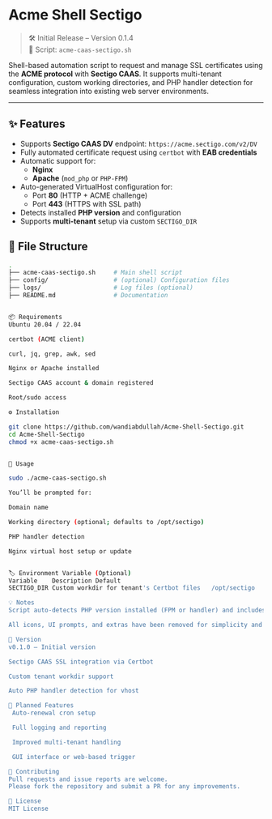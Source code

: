 # Acme Shell Sectigo

> 🛠️ Initial Release – Version 0.1.4  
> 🐚 Script: `acme-caas-sectigo.sh`

Shell-based automation script to request and manage SSL certificates using the **ACME protocol** with **Sectigo CAAS**. It supports multi-tenant configuration, custom working directories, and PHP handler detection for seamless integration into existing web server environments.

---

## ✨ Features

- Supports **Sectigo CAAS DV** endpoint: `https://acme.sectigo.com/v2/DV`
- Fully automated certificate request using `certbot` with **EAB credentials**
- Automatic support for:
  - **Nginx**
  - **Apache** (`mod_php` or `PHP-FPM`)
- Auto-generated VirtualHost configuration for:
  - Port **80** (HTTP + ACME challenge)
  - Port **443** (HTTPS with SSL path)
- Detects installed **PHP version** and configuration
- Supports **multi-tenant** setup via custom `SECTIGO_DIR`

## 📁 File Structure

```bash
.
├── acme-caas-sectigo.sh     # Main shell script
├── config/                  # (optional) Configuration files
├── logs/                    # Log files (optional)
├── README.md                # Documentation


📦 Requirements
Ubuntu 20.04 / 22.04

certbot (ACME client)

curl, jq, grep, awk, sed

Nginx or Apache installed

Sectigo CAAS account & domain registered

Root/sudo access

⚙️ Installation

git clone https://github.com/wandiabdullah/Acme-Shell-Sectigo.git
cd Acme-Shell-Sectigo
chmod +x acme-caas-sectigo.sh


🚀 Usage

sudo ./acme-caas-sectigo.sh

You’ll be prompted for:

Domain name

Working directory (optional; defaults to /opt/sectigo)

PHP handler detection

Nginx virtual host setup or update


🏷️ Environment Variable (Optional)
Variable	Description	Default
SECTIGO_DIR	Custom workdir for tenant's Certbot files	/opt/sectigo

💡 Notes
Script auto-detects PHP version installed (FPM or handler) and includes it in your web server config.

All icons, UI prompts, and extras have been removed for simplicity and automation purposes.

🧾 Version
v0.1.0 – Initial version

Sectigo CAAS SSL integration via Certbot

Custom tenant workdir support

Auto PHP handler detection for vhost

📌 Planned Features
 Auto-renewal cron setup

 Full logging and reporting

 Improved multi-tenant handling

 GUI interface or web-based trigger

🤝 Contributing
Pull requests and issue reports are welcome.
Please fork the repository and submit a PR for any improvements.

📄 License
MIT License
